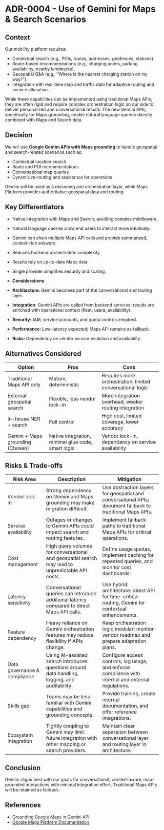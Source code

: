 # ADR-0004 - Use of Gemini for Maps & Search Scenarios
## Context
Our mobility platform requires:
- Contextual search (e.g., POIs, routes, addresses, geofences, stations).  
- Route-based recommendations (e.g., charging points, parking availability, nearby landmarks).  
- Geospatial Q&A (e.g., “Where is the nearest charging station on my way?”).  
- Integration with real-time map and traffic data for adaptive routing and service allocation.

While these capabilities can be implemented using traditional Maps APIs, they are often rigid and require complex orchestration logic on our side to deliver personalized and conversational results. The new Gemini APIs, specifically for Maps grounding, enable natural language queries directly combined with Maps and Search data.

## Decision
We will use **Google Gemini APIs with Maps grounding** to handle geospatial and search-related scenarios such as:
- Contextual location search
- Route and POI recommendations
- Conversational map queries
- Dynamic re-routing and assistance for operations

Gemini will be used as a reasoning and orchestration layer, while Maps Platform provides authoritative geospatial data and routing.

## Key Differentiators

- Native integration with Maps and Search, avoiding complex middleware.  
- Natural language queries allow end users to interact more intuitively.  
- Gemini can chain multiple Maps API calls and provide summarized, context-rich answers.  
- Reduces backend orchestration complexity.  
- Results rely on up-to-date Maps data.  
- Single provider simplifies security and scaling.

- **Considerations**  
- **Architecture:** Gemini becomes part of the conversational and routing layer.  
- **Integration:** Gemini APIs are called from backend services; results are enriched with operational context (fleet, users, availability).  
- **Security:** IAM, service accounts, and quota controls required.  
- **Performance:** Low-latency expected; Maps API remains as fallback.  
- **Risks:** Dependency on vendor service evolution and availability.

## Alternatives Considered
| Option                              | Pros                                               | Cons                                                      |
|-------------------------------------|----------------------------------------------------|-----------------------------------------------------------|
| Traditional Maps API only           | Mature, deterministic                              | Requires more orchestration, limited conversational logic |
| External geospatial search         | Flexible, less vendor lock-in                      | More integration overhead, weaker routing integration     |
| In-house NER + search              | Full control                                       | High cost, limited coverage, lower accuracy               |
| Gemini + Maps grounding (Chosen)   | Native integration, minimal glue code, smart logic | Vendor lock-in, dependency on service availability        |

## Risks & Trade-offs
| Risk Area | Description | Mitigation |
|--|--|--|
| Vendor lock-in                   | Strong dependency on Gemini and Maps grounding may make migration difficult.                             | Use abstraction layers for geospatial and conversational APIs; document fallback to traditional Maps APIs.  |
| Service availability             | Outages or changes to Gemini APIs could impact search and routing features.                              | Implement fallback paths to traditional Maps APIs for critical operations.                                  |
| Cost management                  | High query volumes for conversational and geospatial search may lead to unpredictable API costs.          | Define usage quotas, implement caching for repeated queries, and monitor cost dashboards.                   |
| Latency sensitivity              | Conversational queries can introduce additional latency compared to direct Maps API calls.                | Use hybrid architecture: direct API for time-critical routing, Gemini for contextual enhancements.          |
| Feature dependency               | Heavy reliance on Gemini orchestration features may reduce flexibility if APIs change.                    | Keep orchestration logic modular; monitor vendor roadmap and prepare adaptation plans.                      |
| Data governance & compliance     | Using AI-assisted search introduces questions around data handling, logging, and auditability.            | Configure access controls, log usage, and enforce compliance with internal and external regulations.         |
| Skills gap                       | Teams may be less familiar with Gemini capabilities and grounding concepts.                              | Provide training, create internal documentation, and offer reference integrations.                          |
| Ecosystem integration            | Tightly coupling to Gemini may limit future integration with other mapping or search providers.           | Maintain clear separation between conversational layer and routing layer in architecture.                   |

## Conclusion
Gemini aligns best with our goals for conversational, context-aware, map-grounded interactions with minimal integration effort. Traditional Maps APIs will be retained as fallback.

## References

- [Grounding Google Maps in Gemini API](https://blog.google/technology/developers/grounding-google-maps-gemini-api/)  
- [Google Maps Platform Documentation](https://developers.google.com/maps)  
